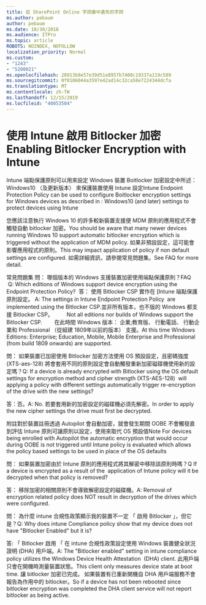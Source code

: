 ```yaml
---
title: 從 SharePoint Online 字詞庫中遺失的字詞
ms.author: pebaum
author: pebaum
ms.date: 10/30/2018
ms.audience: ITPro
ms.topic: article
ROBOTS: NOINDEX, NOFOLLOW
localization_priority: Normal
ms.custom:
- "1243"
- "5200021"
ms.openlocfilehash: 28913b8e57e39d51e8957b7408c19337a119c589
ms.sourcegitcommit: 0f0186044a3597e42ad14c32ca58e7224344dcfa
ms.translationtype: MT
ms.contentlocale: zh-TW
ms.lasthandoff: 12/15/2019
ms.locfileid: "40053504"
---
```

# <a name="enabling-bitlocker-encryption-with-intune"></a><span data-ttu-id="5e9c4-102">使用 Intune 啟用 Bitlocker 加密</span><span class="sxs-lookup"><span data-stu-id="5e9c4-102">Enabling Bitlocker Encryption with Intune</span></span>

<span data-ttu-id="5e9c4-103">Intune 端點保護原則可以用來設定 Windows 裝置 Boitlocker 加密設定中所述： Windows10 （及更新版本） 來保護裝置使用 Intune 設定</span><span class="sxs-lookup"><span data-stu-id="5e9c4-103">Intune Endpoint Protection Policy can be used to configure Boitlocker encryption settings for Windows devices as described in : Windows10 (and later) settings to protect devices using Intune</span></span>

<span data-ttu-id="5e9c4-104">您應該注意執行 Windows 10 的許多較新裝置支援便 MDM 原則的應用程式不會觸發自動 bitlocker 加密。</span><span class="sxs-lookup"><span data-stu-id="5e9c4-104">You should be aware that many newer devices running Windows 10 support automatic bitlocker encryption which is triggered without the application of MDM policy.</span></span> <span data-ttu-id="5e9c4-105">如果非預設設定，這可能會影響應用程式的原則。</span><span class="sxs-lookup"><span data-stu-id="5e9c4-105">This may impact application of policy if non default settings are configured.</span></span> <span data-ttu-id="5e9c4-106">如需詳細資訊，請參閱常見問題集。</span><span class="sxs-lookup"><span data-stu-id="5e9c4-106">See FAQ for more detail.</span></span>


<span data-ttu-id="5e9c4-107">常見問題集 問： 哪個版本的 Windows 支援裝置加密使用端點保護原則？</span><span class="sxs-lookup"><span data-stu-id="5e9c4-107">FAQ  Q: Which editions of Windows support device encryption using the Endpoint Protection Policy?</span></span>
<span data-ttu-id="5e9c4-108"> 答： 使用 Bitlocker CSP 實作在 [Intune 端點保護原則設定。</span><span class="sxs-lookup"><span data-stu-id="5e9c4-108"> A: The settings in Intune Endpoint Protection Policy  are implemented using the Bitlocker CSP.</span></span><span data-ttu-id="5e9c4-109">並非所有版本，也不版的 Windows 都支援 Bitlocker CSP。 
     </span><span class="sxs-lookup"><span data-stu-id="5e9c4-109">  Not all editions nor builds of Windows support the Bitlocker CSP. 
     </span></span> <span data-ttu-id="5e9c4-110">在此時間 Windows 版本： 企業;教育版、 行動電話、 行動企業和 Professional （從組建 1809年以前的版本） 支援。</span><span class="sxs-lookup"><span data-stu-id="5e9c4-110">At this time Windows Editions: Enterprise; Education, Mobile, Mobile Enterprise and Professional (from build 1809 onwards) are supported.</span></span>




<span data-ttu-id="5e9c4-111">問： 如果裝置已加密使用 Bitlocker 加密方法使用 OS 預設設定，且密碼強度 (XTS-aes-128) 將會套用不同的原則設定會自動觸發重新加密磁碟機使用新的設定嗎？</span><span class="sxs-lookup"><span data-stu-id="5e9c4-111">Q: If a device is already encrypted with Bitlocker using the OS default settings for encryption method and cipher strength (XTS-AES-128)  will applying a policy with different settings automatically trigger re-encryption of the drive with the new settings?</span></span>

<span data-ttu-id="5e9c4-112">答：否。</span><span class="sxs-lookup"><span data-stu-id="5e9c4-112">A: No.</span></span> <span data-ttu-id="5e9c4-113">若要套用新的加密設定的磁碟機必須先解密。</span><span class="sxs-lookup"><span data-stu-id="5e9c4-113">In order to apply the new cipher settings the drive must first be decrypted.</span></span>

<span data-ttu-id="5e9c4-114">附註對於裝置註冊透過 Autopilot 會自動加密，就會發生期間 OOBE 不會觸發直到評估 Intune 原則可讓原則以設定，使用來取代 OS 預設值</span><span class="sxs-lookup"><span data-stu-id="5e9c4-114">Note For devices being enrolled with Autopilot the automatic encryption that would occur during OOBE is not triggered until Intune policy is evaluated which allows the policy based settings to be used in place of the OS defaults</span></span>




<span data-ttu-id="5e9c4-115">問： 如果裝置加密由於 Intune 原則的應用程式將其解密中移除該原則時嗎？</span><span class="sxs-lookup"><span data-stu-id="5e9c4-115">Q If a device is encrypted as a result of the  application of Intune policy will it be decrypted when that policy is removed?</span></span>

<span data-ttu-id="5e9c4-116">答： 移除加密的相關原則不會導致解密設定的磁碟機。</span><span class="sxs-lookup"><span data-stu-id="5e9c4-116">A: Removal of encryption related policy does NOT result in decryption of the drives which were configured.</span></span>




<span data-ttu-id="5e9c4-117">問： 為什麼 intune 合規性政策顯示我的裝置不一定 「 啟用 Bitlocker 」，但它是？</span><span class="sxs-lookup"><span data-stu-id="5e9c4-117">Q: Why does intune Compliance policy show that my device does not have "Bitlocker Enabled" but it is?</span></span>

<span data-ttu-id="5e9c4-118">答: 「 Bitlocker 啟用 「 在 intune 合規性政策設定使用 Windows 裝置健全狀況證明 (DHA) 用戶端。</span><span class="sxs-lookup"><span data-stu-id="5e9c4-118">A: The "Bitlocker enabled" setting in intune compliance policy utilizes the Windows Device Health Attestation  (DHA) client.</span></span> <span data-ttu-id="5e9c4-119">此用戶端只會在開機時測量裝置狀態。</span><span class="sxs-lookup"><span data-stu-id="5e9c4-119">This client only measures device state at boot time.</span></span> <span data-ttu-id="5e9c4-120">讓 bitlocker 加密已完成。 如果裝置有已重新開機自 DHA 用戶端服務不會報告為作用中的 bitlocker。</span><span class="sxs-lookup"><span data-stu-id="5e9c4-120">So if a device has not been rebooted since bitlocker encryption was completed the DHA client service will not report bitlocker as being active.</span></span>